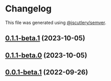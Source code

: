 # Changelog

This file was generated using [@jscutlery/semver](https://github.com/jscutlery/semver).

## [0.1.1-beta.1](https://github.com/wanoo21/ngb.email/compare/ngx-email-builder-0.1.1-beta.0...ngx-email-builder-0.1.1-beta.1) (2023-10-05)



## [0.1.1-beta.0](https://github.com/wanoo21/ngb.email/compare/ngx-email-builder-0.1.0...ngx-email-builder-0.1.1-beta.0) (2023-10-05)



## [0.0.1-beta.1](https://github.com/wlocalhost/wlocalhost/compare/ngx-email-builder-0.0.1-beta.0...ngx-email-builder-0.0.1-beta.1) (2022-09-26)
